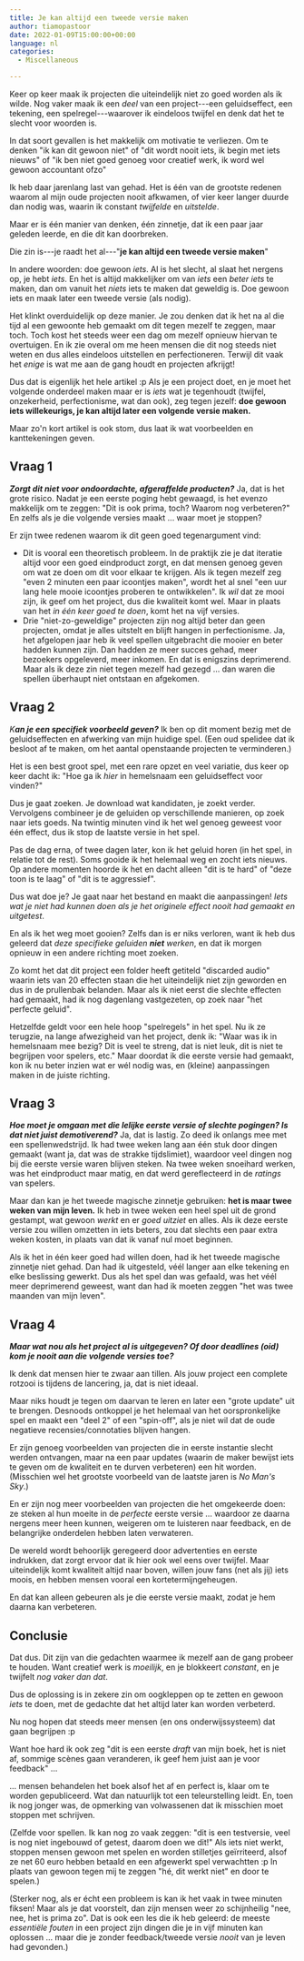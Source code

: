 ```yaml
---
title: Je kan altijd een tweede versie maken
author: tiamopastoor
date: 2022-01-09T15:00:00+00:00
language: nl
categories:
  - Miscellaneous

---
```

Keer op keer maak ik projecten die uiteindelijk niet zo goed worden als ik wilde. Nog vaker maak ik een _deel_ van een project---een geluidseffect, een tekening, een spelregel---waarover ik eindeloos twijfel en denk dat het te slecht voor woorden is.

In dat soort gevallen is het makkelijk om motivatie te verliezen. Om te denken "ik kan dit gewoon niet" of "dit wordt nooit iets, ik begin met iets nieuws" of "ik ben niet goed genoeg voor creatief werk, ik word wel gewoon accountant ofzo"

Ik heb daar jarenlang last van gehad. Het is één van de grootste redenen waarom al mijn oude projecten nooit afkwamen, of vier keer langer duurde dan nodig was, waarin ik constant _twijfelde_ en _uitstelde_.

Maar er is één manier van denken, één zinnetje, dat ik een paar jaar geleden leerde, en die dit kan doorbreken.

Die zin is---je raadt het al---"**je kan altijd een tweede versie maken**"

In andere woorden: doe gewoon _iets_. Al is het slecht, al slaat het nergens op, je hebt _iets_. En het is altijd makkelijker om van _iets_ een _beter iets_ te maken, dan om vanuit het _niets_ iets te maken dat geweldig is. Doe gewoon iets en maak later een tweede versie (als nodig).

Het klinkt overduidelijk op deze manier. Je zou denken dat ik het na al die tijd al een gewoonte heb gemaakt om dit tegen mezelf te zeggen, maar toch. Toch kost het steeds weer een dag om mezelf opnieuw hiervan te overtuigen. En ik zie overal om me heen mensen die dit nog steeds niet weten en dus alles eindeloos uitstellen en perfectioneren. Terwijl dit vaak het _enige_ is wat me aan de gang houdt en projecten afkrijgt!

Dus dat is eigenlijk het hele artikel :p Als je een project doet, en je moet het volgende onderdeel maken maar er is _iets_ wat je tegenhoudt (twijfel, onzekerheid, perfectionisme, wat dan ook), zeg tegen jezelf: **doe gewoon iets willekeurigs, je kan altijd later een volgende versie maken.**

Maar zo'n kort artikel is ook stom, dus laat ik wat voorbeelden en kanttekeningen geven.

## Vraag 1

**_Zorgt dit niet voor ondoordachte, afgeraffelde producten?_** Ja, dat is het grote risico. Nadat je een eerste poging hebt gewaagd, is het evenzo makkelijk om te zeggen: "Dit is ook prima, toch? Waarom nog verbeteren?" En zelfs als je die volgende versies maakt ... waar moet je stoppen?

Er zijn twee redenen waarom ik dit geen goed tegenargument vind:

  * Dit is vooral een theoretisch probleem. In de praktijk zie je dat iteratie altijd voor een goed eindproduct zorgt, en dat mensen genoeg geven om wat ze doen om dit voor elkaar te krijgen. Als ik tegen mezelf zeg "even 2 minuten een paar icoontjes maken", wordt het al snel "een uur lang hele mooie icoontjes proberen te ontwikkelen". Ik _wil_ dat ze mooi zijn, ik geef om het project, dus die kwaliteit komt wel. Maar in plaats van het _in één keer goed te doen_, komt het na vijf versies.
  * Drie "niet-zo-geweldige" projecten zijn nog altijd beter dan geen projecten, omdat je alles uitstelt en blijft hangen in perfectionisme. Ja, het afgelopen jaar heb ik veel spellen uitgebracht die mooier en beter hadden kunnen zijn. Dan hadden ze meer succes gehad, meer bezoekers opgeleverd, meer inkomen. En dat is enigszins deprimerend. Maar als ik deze zin niet tegen mezelf had gezegd ... dan waren die spellen überhaupt niet ontstaan en afgekomen.

## Vraag 2

_K_**_an je een specifiek voorbeeld geven?_** Ik ben op dit moment bezig met de geluidseffecten en afwerking van mijn huidige spel. (Een oud spelidee dat ik besloot af te maken, om het aantal openstaande projecten te verminderen.)

Het is een best groot spel, met een rare opzet en veel variatie, dus keer op keer dacht ik: "Hoe ga ik _hier_ in hemelsnaam een geluidseffect voor vinden?" 

Dus je gaat zoeken. Je download wat kandidaten, je zoekt verder. Vervolgens combineer je de geluiden op verschillende manieren, op zoek naar iets goeds. Na twintig minuten vind ik het wel genoeg geweest voor één effect, dus ik stop de laatste versie in het spel.

Pas de dag erna, of twee dagen later, kon ik het geluid horen (in het spel, in relatie tot de rest). Soms gooide ik het helemaal weg en zocht iets nieuws. Op andere momenten hoorde ik het en dacht alleen "dit is te hard" of "deze toon is te laag" of "dit is te aggressief". 

Dus wat doe je? Je gaat naar het bestand en maakt die aanpassingen! _Iets wat je niet had kunnen doen als je het originele effect nooit had gemaakt en uitgetest_.

En als ik het weg moet gooien? Zelfs dan is er niks verloren, want ik heb dus geleerd dat _deze specifieke geluiden **niet** werken_, en dat ik morgen opnieuw in een andere richting moet zoeken.

Zo komt het dat dit project een folder heeft getiteld "discarded audio" waarin iets van 20 effecten staan die het uiteindelijk niet zijn geworden en dus in de prullenbak belanden. Maar als ik niet eerst die slechte effecten had gemaakt, had ik nog dagenlang vastgezeten, op zoek naar "het perfecte geluid".

Hetzelfde geldt voor een hele hoop "spelregels" in het spel. Nu ik ze terugzie, na lange afwezigheid van het project, denk ik: "Waar was ik in hemelsnaam mee bezig? Dit is veel te streng, dat is niet leuk, dit is niet te begrijpen voor spelers, etc." Maar doordat ik die eerste versie had gemaakt, kon ik nu beter inzien wat er wél nodig was, en (kleine) aanpassingen maken in de juiste richting.

## Vraag 3

**_Hoe moet je omgaan met die lelijke eerste versie of slechte pogingen? Is dat niet juist demotiverend?_** Ja, dat is lastig. Zo deed ik onlangs mee met een spellenwedstrijd. Ik had twee weken lang aan één stuk door dingen gemaakt (want ja, dat was de strakke tijdslimiet), waardoor veel dingen nog bij die eerste versie waren blijven steken. Na twee weken snoeihard werken, was het eindproduct maar matig, en dat werd gereflecteerd in de _ratings_ van spelers.

Maar dan kan je het tweede magische zinnetje gebruiken: **het is maar twee weken van mijn leven.** Ik heb in twee weken een heel spel uit de grond gestampt, wat gewoon _werkt_ en er _goed uitziet_ en alles. Als ik deze eerste versie zou willen omzetten in iets beters, zou dat slechts een paar extra weken kosten, in plaats van dat ik vanaf nul moet beginnen.

Als ik het in één keer goed had willen doen, had ik het tweede magische zinnetje niet gehad. Dan had ik uitgesteld, véél langer aan elke tekening en elke beslissing gewerkt. Dus als het spel dan was gefaald, was het véél meer deprimerend geweest, want dan had ik moeten zeggen "het was twee maanden van mijn leven".

## Vraag 4

**_Maar wat nou als het project al is uitgegeven? Of door deadlines (oid) kom je nooit aan die volgende versies toe?_**

Ik denk dat mensen hier te zwaar aan tillen. Als jouw project een complete rotzooi is tijdens de lancering, ja, dat is niet ideaal. 

Maar niks houdt je tegen om daarvan te leren en later een "grote update" uit te brengen. Desnoods ontkoppel je het helemaal van het oorspronkelijke spel en maakt een "deel 2" of een "spin-off", als je niet wil dat de oude negatieve recensies/connotaties blijven hangen.

Er zijn genoeg voorbeelden van projecten die in eerste instantie slecht werden ontvangen, maar na een paar updates (waarin de maker bewijst iets te geven om de kwaliteit en te durven verbeteren) een hit worden. (Misschien wel het grootste voorbeeld van de laatste jaren is _No Man's Sky_.)

En er zijn nog meer voorbeelden van projecten die het omgekeerde doen: ze steken al hun moeite in de _perfecte_ eerste versie ... waardoor ze daarna nergens meer heen kunnen, weigeren om te luisteren naar feedback, en de belangrijke onderdelen hebben laten verwateren. 

De wereld wordt behoorlijk geregeerd door advertenties en eerste indrukken, dat zorgt ervoor dat ik hier ook wel eens over twijfel. Maar uiteindelijk komt kwaliteit altijd naar boven, willen jouw fans (net als jij) iets moois, en hebben mensen vooral een kortetermijngeheugen.

En dat kan alleen gebeuren als je die eerste versie maakt, zodat je hem daarna kan verbeteren.

## Conclusie

Dat dus. Dit zijn van die gedachten waarmee ik mezelf aan de gang probeer te houden. Want creatief werk is _moeilijk_, en je blokkeert _constant_, en je twijfelt _nog vaker dan dat_. 

Dus de oplossing is in zekere zin om oogkleppen op te zetten en gewoon _iets_ te doen, met de gedachte dat het altijd later kan worden verbeterd.

Nu nog hopen dat steeds meer mensen (en ons onderwijssysteem) dat gaan begrijpen :p

Want hoe hard ik ook zeg "dit is een eerste _draft_ van mijn boek, het is niet af, sommige scènes gaan veranderen, ik geef hem juist aan je voor feedback" ... 

... mensen behandelen het boek alsof het af en perfect is, klaar om te worden gepubliceerd. Wat dan natuurlijk tot een teleurstelling leidt. En, toen ik nog jonger was, de opmerking van volwassenen dat ik misschien moet stoppen met schrijven.

(Zelfde voor spellen. Ik kan nog zo vaak zeggen: "dit is een testversie, veel is nog niet ingebouwd of getest, daarom doen we dit!" Als iets niet werkt, stoppen mensen gewoon met spelen en worden stilletjes geïrriteerd, alsof ze net 60 euro hebben betaald en een afgewerkt spel verwachtten :p In plaats van gewoon tegen mij te zeggen "hé, dit werkt niet" en door te spelen.)

(Sterker nog, als er écht een probleem is kan ik het vaak in twee minuten fiksen! Maar als je dat voorstelt, dan zijn mensen weer zo schijnheilig "nee, nee, het is prima zo". Dat is ook een les die ik heb geleerd: de meeste _essentiële fouten_ in een project zijn dingen die je in vijf minuten kan oplossen ... maar die je zonder feedback/tweede versie _nooit_ van je leven had gevonden.)